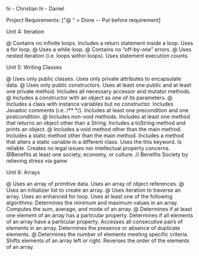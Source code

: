 hi - Christian
hi - Daniel

Project Requirements: ["@ " = Done -- Put before requirement]

Unit 4: Iteration

@ Contains no infinite loops. 
Includes a return statement inside a loop.
Uses a for loop.
@ Uses a while loop. 
@ Contains no “off-by-one” errors. 
@ Uses nested iteration (i.e. loops within loops).
Uses statement execution counts.

Unit 5: Writing Classes

@ Uses only public classes. 
Uses only private attributes to encapsulate data.
@ Uses only public constructors. 
Uses at least one public and at least one private method.
Includes all necessary accessor and mutator methods.
@ Includes a constructor with an object as one of its parameters. 
@ Includes a class with instance variables but no constructor. 
Includes Javadoc comments (i.e. /** */).
Includes at least one precondition and one postcondition.
@ Includes non-void methods. 
Includes at least one method that returns an object other than a String.
Includes a toString method and prints an object.
@ Includes a void method other than the main method. 
Includes a static method other than the main method.
Includes a method that alters a static variable in a different class.
Uses the this keyword.
Is reliable.
Creates no legal issues nor intellectual property concerns.
@Benefits at least one society, economy, or culture. // Benefits Society by relieving stress via game

Unit 6: Arrays

@ Uses an array of primitive data. 
Uses an array of object references.
@ Uses an initializer list to create an array. 
@ Uses iteration to traverse an array. 
Uses an enhanced for loop.
Uses at least one of the following algorithms:
Determines the minimum and maximum values in an array.
Computes the sum, average, and mode of an array.
@ Determines if at least one element of an array has a particular property. 
Determines if all elements of an array have a particular property.
Accesses all consecutive pairs of elements in an array.
Determines the presence or absence of duplicate elements.
@ Determines the number of elements meeting specific criteria. 
Shifts elements of an array left or right.
Reverses the order of the elements of an array.
